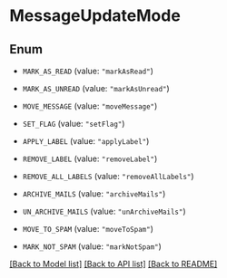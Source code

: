 # MessageUpdateMode

## Enum


* `MARK_AS_READ` (value: `"markAsRead"`)

* `MARK_AS_UNREAD` (value: `"markAsUnread"`)

* `MOVE_MESSAGE` (value: `"moveMessage"`)

* `SET_FLAG` (value: `"setFlag"`)

* `APPLY_LABEL` (value: `"applyLabel"`)

* `REMOVE_LABEL` (value: `"removeLabel"`)

* `REMOVE_ALL_LABELS` (value: `"removeAllLabels"`)

* `ARCHIVE_MAILS` (value: `"archiveMails"`)

* `UN_ARCHIVE_MAILS` (value: `"unArchiveMails"`)

* `MOVE_TO_SPAM` (value: `"moveToSpam"`)

* `MARK_NOT_SPAM` (value: `"markNotSpam"`)


[[Back to Model list]](../README.md#documentation-for-models) [[Back to API list]](../README.md#documentation-for-api-endpoints) [[Back to README]](../README.md)


